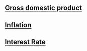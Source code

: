 ## [Gross domestic product](https://economics-databases.github.io/Gross-domestic-product/)

## [Inflation](https://economics-databases.github.io/Inflation/)

## [Interest Rate](https://economics-databases.github.io/Interest-rate/)
